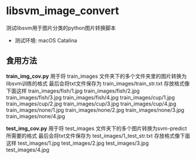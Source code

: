 # libsvm_image_convert
测试libsvm用于图片分类的python图片转换脚本

+ 测试环境: macOS Catalina

## 食用方法
**train_img_cov.py** 用于将 train_images 文件夹下的多个文件夹里的图片转换为libsvm训练的格式
最后会将txt文件保存为 train_images/train_str.txt
存放格式像下面这样
train_images/fish/1.jpg
train_images/fish/2.jpg
train_images/fish/3.jpg
train_images/fish/4.jpg
train_images/cup/1.jpg
train_images/cup/2.jpg
train_images/cup/3.jpg
train_images/cup/4.jpg
train_images/none/1.jpg
train_images/none/2.jpg
train_images/none/3.jpg
train_images/none/4.jpg


**test_img_cov.py** 用于将 test_images 文件夹下的多个图片转换为svm-predict所需要的格式
最后会将txt文件保存为 test_images/1_test_str.txt
存放格式像下面这样
test_images/1.jpg
test_images/2.jpg
test_images/3.jpg
test_images/4.jpg

